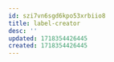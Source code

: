 ```yaml
---
id: szi7vn6sgd6kpo53xrbiio8
title: label-creator
desc: ''
updated: 1718354426445
created: 1718354426445
---
```

